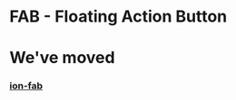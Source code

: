 FAB - Floating Action Button
============================

# We've moved

### [ion-fab](https://github.com/hafizbilal112/ion-fab)